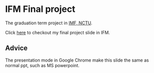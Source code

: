 IFM Final project
=================
The graduation term project in [IMF, NCTU](http://www.imf.nctu.edu.tw/main.php).

Click [here](http://chichunchen.github.io/IndoorAR) to checkout my final project slide in IFM.

Advice
------
The presentation mode in Google Chrome make this slide the same as normal ppt,  such as MS powerpoint.
